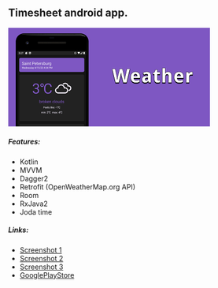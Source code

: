## Timesheet android app.
![App logo](https://github.com/NightGoat/WeatherAndroidApp/blob/master/git%20images/WeatherEngCard.png)
##### Features:
* Kotlin
* MVVM
* Dagger2
* Retrofit (OpenWeatherMap.org API)
* Room
* RxJava2
* Joda time
##### Links:
* [Screenshot 1](https://github.com/NightGoat/WeatherAndroidApp/blob/master/gitImages/Screenshot_1.png)
* [Screenshot 2](https://github.com/NightGoat/WeatherAndroidApp/blob/master/gitImages/Screenshot_2.png)
* [Screenshot 3](https://github.com/NightGoat/WeatherAndroidApp/blob/master/gitImages/Screenshot_3.png)
* [GooglePlayStore](-)
